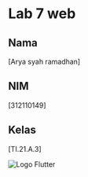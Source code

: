 # Lab 7 web

## Nama

[Arya syah ramadhan]

## NIM

[312110149]

## Kelas

[TI.21.A.3]

![Logo Flutter](img/ss1.jpg)
